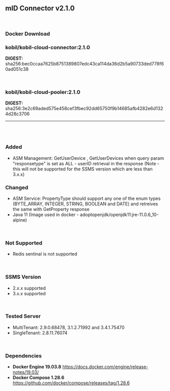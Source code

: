 ## mID Connector v2.1.0

<br/>

### **Docker Download**

### kobil/kobil-cloud-connector:2.1.0
**DIGEST:** sha256:bec0ccaa7625b8751389807edc43ca114da36d2b5a90733ded778f60ad051c38

<br/>

### kobil/kobil-cloud-pooler:2.1.0
**DIGEST:** sha256:3e2c69aded575e458cef3fbec92dd65750f9b14685afb4282e6d1324d28c3706

------------------------------------
<br/>



<br/>

### Added
* ASM Management: GetUserDevice , GetUserDevices when query param "responsetype" is set as ALL  - userID retrieval in the response (Note - this will not be supported for the SSMS version which are less than 3.x.x)
 
 

### Changed
* ASM Service: PropertyType should support any one of the enum types (BYTE_ARRAY, INTEGER, STRING, BOOLEAN and DATE) and retreives the same with GetProperty response
* Java 11 (Image used in docker - adoptopenjdk/openjdk11:jre-11.0.6_10-alpine)

<br/>

### Not Supported
* Redis sentinal is not supported

<br/>

### SSMS Version
* 2.x.x supported
* 3.x.x supported


<br/>

### Tested Server
* MultiTenant: 2.9.0.68478, 3.1.2.71992 and 3.4.1.75470
* SingleTenant: 2.8.11.76074

<br/>

### Dependencies
* **Docker Engine 19.03.8**
https://docs.docker.com/engine/release-notes/19.03/
* **Docker Compose 1.28.6**
https://github.com/docker/compose/releases/tag/1.28.6
